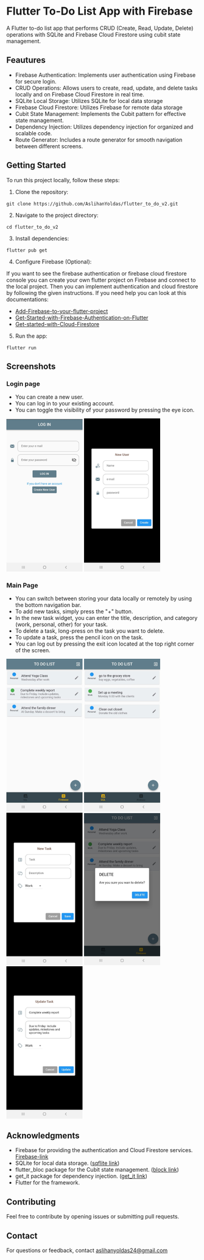 # Flutter To-Do List App with Firebase

A Flutter to-do list app that performs CRUD (Create, Read, Update, Delete) operations with SQLite and Firebase Cloud Firestore using cubit state management.

## Feautures
- Firebase Authentication: Implements user authentication using Firebase for secure login.
- CRUD Operations: Allows users to create, read, update, and delete tasks locally and on Firebase Cloud Firestore in real time.
- SQLite Local Storage: Utilizes SQLite for local data storage
- Firebase Cloud Firestore: Utilizes Firebase for remote data storage 
- Cubit State Management: Implements the Cubit pattern for effective state management.
- Dependency Injection: Utilizes dependency injection for organized and scalable code.
- Route Generator: Includes a route generator for smooth navigation between different screens.

## Getting Started
To run this project locally, follow these steps:

1. Clone the repository:
``` 
git clone https://github.com/AslihanYoldas/flutter_to_do_v2.git
```
2. Navigate to the project directory:

```
cd flutter_to_do_v2
```
3. Install dependencies:
```
flutter pub get
```
4. Configure Firebase (Optional):

If you want to see the firebase authentication or firebase cloud firestore console you can create your own flutter project on Firebase and connect to the local project. Then you can implement authentication and cloud firestore by following the given instructions.
If you need help you can look at this documentations:
- [Add-Firebase-to-your-flutter-project](https://firebase.google.com/docs/flutter/setup?platform=android)
- [Get-Started-with-Firebase-Authentication-on-Flutter](https://firebase.google.com/docs/auth/flutter/start)
- [Get-started-with-Cloud-Firestore](https://firebase.google.com/docs/firestore/quickstart#dart)

5. Run the app:

``` 
flutter run
``` 

## Screenshots
### Login page 
- You can create a new user.
- You can log in to your existing account.
- You can toggle the visibility of your password by pressing the eye icon.
<p float="left">
<img src="screen_shots/login_page.jpeg" alt="login_page" width="200"/> 
<img src="screen_shots/create_user.jpeg" alt="create_user" width="200"/>
</p>

### Main Page
- You can switch between storing your data locally or remotely by using the bottom navigation bar.
- To add new tasks, simply press the "+" button.
- In the new task widget, you can enter the title, description, and category (work, personal, other) for your task.
- To delete a task, long-press on the task you want to delete.
- To update a task, press the pencil icon on the task.
- You can log out by pressing the exit icon located at the top right corner of the screen.

<p float="left">
<img src="screen_shots/firebase_main_page.jpeg" alt="firebase_main_page" width="200"/>
<img src="screen_shots/sql_main_page.jpeg" alt="sql_main_page" width="200"/>
<img src="screen_shots/new_task.jpeg" alt="new_task" width="200"/>
<img src="screen_shots/delete_task.jpeg" alt="delete_task" width="200"/>
<img src="screen_shots/update_task.jpeg" alt="update_task" width="200"/>
</p>


## Acknowledgments
- Firebase for providing the authentication and Cloud Firestore services. [Firebase-link](https://firebase.google.com/)
- SQLite for local data storage. ([sqflite link](https://pub.dev/packages/sqflite))
- flutter_bloc package for the Cubit state management. ([block link](https://pub.dev/packages/flutter_bloc))
- get_it package for dependency injection. ([get_it link](https://pub.dev/packages/get_it))
- Flutter for the framework.

## Contributing
Feel free to contribute by opening issues or submitting pull requests. 

## Contact
For questions or feedback, contact aslihanyoldas24@gmail.com


